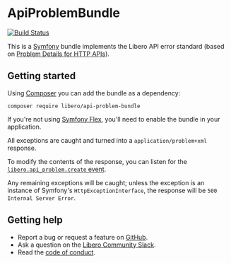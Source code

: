 ApiProblemBundle
================

[![Build Status](https://travis-ci.com/libero/api-problem-bundle.svg?branch=master)](https://travis-ci.com/libero/api-problem-bundle)

This is a [Symfony](https://symfony.com/) bundle implements the Libero API error standard (based on [Problem Details for HTTP APIs](https://tools.ietf.org/html/rfc7807)).

Getting started
---------------

Using [Composer](https://getcomposer.org/) you can add the bundle as a dependency:

```
composer require libero/api-problem-bundle
```

If you're not using [Symfony Flex](https://symfony.com/doc/current/setup/flex.html), you'll need to enable the bundle in your application.

All exceptions are caught and turned into a `application/problem+xml` response.

To modify the contents of the response, you can listen for the [`libero.api_problem.create` event](src/Event/CreateApiProblem.php).

Any remaining exceptions will be caught; unless the exception is an instance of Symfony's `HttpExceptionInterface`, the response will be `500 Internal Server Error`.

Getting help
------------

- Report a bug or request a feature on [GitHub](https://github.com/libero/libero/issues/new/choose).
- Ask a question on the [Libero Community Slack](https://libero-community.slack.com/).
- Read the [code of conduct](https://libero.pub/code-of-conduct).
